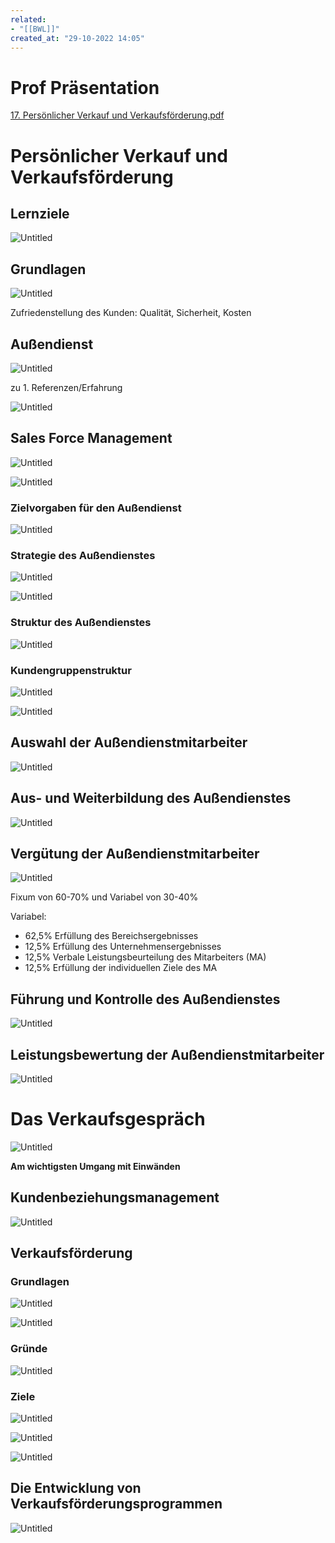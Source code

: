 ```yaml
---
related:
- "[[BWL]]"
created_at: "29-10-2022 14:05"
---
```



# Prof Präsentation

[17. Persönlicher Verkauf und Verkaufsförderung.pdf](17._Persnlicher_Verkauf_und_Verkaufsfrderung.pdf)

# Persönlicher Verkauf und Verkaufsförderung

## Lernziele

![Untitled](Untitled%2068.png)

## Grundlagen

![Untitled](Untitled%201%205.png)

Zufriedenstellung des Kunden: Qualität, Sicherheit, Kosten

## Außendienst

![Untitled](Untitled%202%205.png)

zu 1. Referenzen/Erfahrung

![Untitled](Untitled%203%204.png)

## Sales Force Management

![Untitled](Untitled%204%204.png)

![Untitled](Untitled%205%204.png)

### Zielvorgaben für den Außendienst

![Untitled](Untitled%206%204.png)

### Strategie des Außendienstes

![Untitled](Untitled%207%204.png)

![Untitled](Untitled%208%204.png)

### Struktur des Außendienstes

![Untitled](Untitled%209%204.png)

### Kundengruppenstruktur

![Untitled](Untitled%2010%204.png)

![Untitled](Untitled%2011%204.png)

## Auswahl der Außendienstmitarbeiter

![Untitled](Untitled%2012%204.png)

## Aus- und Weiterbildung des Außendienstes

![Untitled](Untitled%2013%204.png)

## Vergütung der Außendienstmitarbeiter

![Untitled](Untitled%2014%204.png)

Fixum von 60-70% und Variabel von 30-40%

Variabel:

- 62,5% Erfüllung des Bereichsergebnisses
- 12,5% Erfüllung des Unternehmensergebnisses
- 12,5% Verbale Leistungsbeurteilung des Mitarbeiters (MA)
- 12,5% Erfüllung der individuellen Ziele des MA

## Führung und Kontrolle des Außendienstes

![Untitled](Untitled%2015%204.png)

## Leistungsbewertung der Außendienstmitarbeiter

![Untitled](Untitled%2016%204.png)

# Das Verkaufsgespräch

![Untitled](Untitled%2017%204.png)

**Am wichtigsten Umgang mit Einwänden**

## Kundenbeziehungsmanagement

![Untitled](Untitled%2018%204.png)

## Verkaufsförderung

### Grundlagen

![Untitled](Untitled%2019%204.png)

![Untitled](Untitled%2020%204.png)

### Gründe

![Untitled](Untitled%2021%204.png)

### Ziele

![Untitled](Untitled%2022%204.png)

![Untitled](Untitled%2023%204.png)

![Untitled](Untitled%2024%204.png)

## Die Entwicklung von Verkaufsförderungsprogrammen

![Untitled](Untitled%2025%204.png)